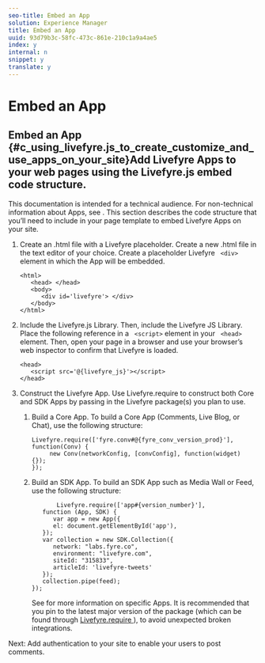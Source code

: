 ```yaml
---
seo-title: Embed an App
solution: Experience Manager
title: Embed an App
uuid: 93d79b3c-58fc-473c-861e-210c1a9a4ae5
index: y
internal: n
snippet: y
translate: y
---
```


# Embed an App

## Embed an App {#c_using_livefyre.js_to_create_customize_and_use_apps_on_your_site}Add Livefyre Apps to your web pages using the Livefyre.js embed code structure.
This documentation is intended for a technical audience. For non-technical information about Apps, see [](c_about_apps.md#c_about_apps).
This section describes the code structure that you’ll need to include in your page template to embed Livefyre Apps on your site.

1. Create an .html file with a Livefyre placeholder.
   Create a new .html file in the text editor of your choice. Create a placeholder Livefyre ` <div>` element in which the App will be embedded.

   ```
   <html> 
      <head> </head> 
      <body> 
         <div id='livefyre'> </div> 
      </body> 
   </html>
   ```

1. Include the Livefyre.js Library.
   Then, include the Livefyre JS Library. Place the following reference in a ` <script>` element in your ` <head>` element. Then, open your page in a browser and use your browser’s web inspector to confirm that Livefyre is loaded.

   ```
   <head> 
      <script src='@{livefyre_js}'></script> 
   </head> 
   
   ```

1. Construct the Livefyre App.
   Use Livefyre.require to construct both Core and SDK Apps by passing in the Livefyre package(s) you plan to use.

    1. Build a Core App.
       To build a Core App (Comments, Live Blog, or Chat), use the following structure:
    
       ```
       Livefyre.require(['fyre.conv#@{fyre_conv_version_prod}'], function(Conv) { 
            new Conv(networkConfig, [convConfig], function(widget) {});  
       });  
       
       ```

    1. Build an SDK App.
       To build an SDK App such as Media Wall or Feed, use the following structure:
    
       ```
              Livefyre.require(['app#{version_number}'], 
          function (App, SDK) { 
             var app = new App({ 
             el: document.getElementById('app'), 
          }); 
          var collection = new SDK.Collection({ 
             network: "labs.fyre.co", 
             environment: "livefyre.com", 
             siteId: "315833", 
             articleId: 'livefyre-tweets' 
          }); 
          collection.pipe(feed); 
       }); 
       
       ```
       See [](c_about_apps.md#c_about_apps) for more information on specific Apps. It is recommended that you pin to the latest major version of the package (which can be found through [ Livefyre.require ](https://cdn.livefyre.com/packages.html)), to avoid unexpected broken integrations.


Next: Add authentication to your site to enable your users to post comments.
